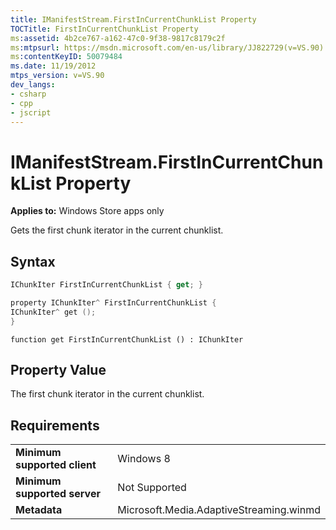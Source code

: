 ```yaml
---
title: IManifestStream.FirstInCurrentChunkList Property
TOCTitle: FirstInCurrentChunkList Property
ms:assetid: 4b2ce767-a162-47c0-9f38-9817c8179c2f
ms:mtpsurl: https://msdn.microsoft.com/en-us/library/JJ822729(v=VS.90)
ms:contentKeyID: 50079484
ms.date: 11/19/2012
mtps_version: v=VS.90
dev_langs:
- csharp
- cpp
- jscript
---
```


# IManifestStream.FirstInCurrentChunkList Property

**Applies to:** Windows Store apps only

Gets the first chunk iterator in the current chunklist.

## Syntax

```csharp
IChunkIter FirstInCurrentChunkList { get; }
```

```cpp
property IChunkIter^ FirstInCurrentChunkList {
IChunkIter^ get ();
}
```

```jscript
function get FirstInCurrentChunkList () : IChunkIter
```

## Property Value

The first chunk iterator in the current chunklist.

## Requirements

|||
|--- |--- |
|**Minimum supported client**|Windows 8|
|**Minimum supported server**|Not Supported|
|**Metadata**|Microsoft.Media.AdaptiveStreaming.winmd|

